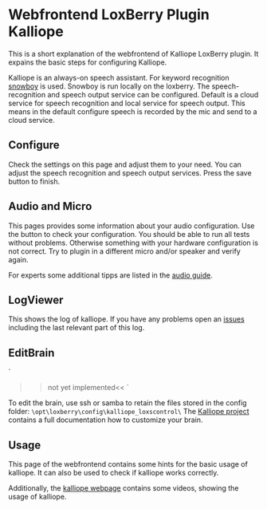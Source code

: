 # Webfrontend LoxBerry Plugin Kalliope

This is a short explanation of the webfrontend of Kalliope LoxBerry plugin. It expains the basic steps for configuring Kalliope.

Kalliope is an always-on speech assistant. For keyword recognition [snowboy](snowboy.kitt.ai) is used. Snowboy is run locally on the loxberry. 
The speech-recognition and speech output service can be configured. Default is a cloud service for speech recognition and local service for speech output. This means in the default configure speech is recorded by the mic and send to a cloud service. 

## Configure

Check the settings on this page and adjust them to your need. You can adjust the speech recognition and speech output services.
Press the save button to finish.

## Audio and Micro

This pages provides some information about your audio configuration. Use the button to check your configuration. 
You should be able to run all tests without problems. Otherwise something with your hardware configuration is not correct. Try to plugin in a different micro and/or speaker and verify again.

For experts some additional tipps are listed in the [audio guide](AUDIO.md).


## LogViewer

This shows the log of kalliope. If you have any problems open an [issues](../../issues) including the last relevant part of this log.

## EditBrain

`
>>not yet implemented<< 
`

To edit the brain, use ssh or samba to retain the files stored in the config folder:
`
\opt\loxberry\config\kalliope_loxscontrol\
`
The [Kalliope project](https://github.com/kalliope-project/kalliope/blob/master/Docs/brain.md) contains a full documentation how to customize your brain.
 

## Usage

This page of the webfrontend contains some hints for the basic usage of kalliope. It can also be used to check if kalliope works correctly.

 
Additionally, the [kalliope webpage](https://kalliope-project.github.io/) contains some videos, showing the usage of kalliope. 




